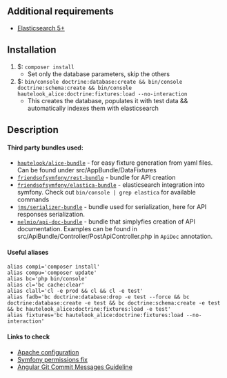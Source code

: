 ## Additional requirements
* [Elasticsearch 5+](https://www.elastic.co/downloads/elasticsearch)

## Installation
1. $: `composer install`
    * Set only the database parameters, skip the others
2. $: `bin/console doctrine:database:create && bin/console doctrine:schema:create && bin/console hautelook_alice:doctrine:fixtures:load --no-interaction`
    * This creates the database, populates it with test data && automatically indexes them with elasticsearch
    
## Description

   #### Third party bundles used:
   * [`hautelook/alice-bundle`](https://github.com/hautelook/AliceBundle/tree/1.x) - for easy fixture generation from yaml files. Can be found under src/AppBundle/DataFixtures
   * [`friendsofsymfony/rest-bundle`](https://github.com/FriendsOfSymfony/FOSRestBundle) - bundle for API creation 
   * [`friendsofsymfony/elastica-bundle`](https://github.com/FriendsOfSymfony/FOSElasticaBundle/blob/4.0.x/Resources/doc/index.md) - elasticsearch integration into symfony. Check out `bin/console | grep elastica` for available commands
   * [`jms/serializer-bundle`](https://jmsyst.com/libs/serializer) - bundle used for serialization, here for API responses serialization.
   * [`nelmio/api-doc-bundle`](https://github.com/nelmio/NelmioApiDocBundle/tree/2.x) - bundle that simplyfies creation of API documentation. Examples can be found in src/ApiBundle/Controller/PostApiController.php in `ApiDoc` annotation.
   
   #### Useful aliases
    alias compi='composer install'
    alias compu='composer update'
    alias bc='php bin/console'
    alias cl='bc cache:clear'
    alias clall='cl -e prod && cl && cl -e test'
    alias fadb='bc doctrine:database:drop -e test --force && bc doctrine:database:create -e test && bc doctrine:schema:create -e test && bc hautelook_alice:doctrine:fixtures:load -e test'
    alias fixtures='bc hautelook_alice:doctrine:fixtures:load --no-interaction'
    
   #### Links to check
   * [Apache configuration](http://symfony.com/doc/current/setup/web_server_configuration.html)
   * [Symfony permissions fix](https://symfony.com/doc/current/setup/file_permissions.html)
   * [Angular Git Commit Messages Guideline](https://github.com/angular/angular.js/blob/master/CONTRIBUTING.md#commit) 